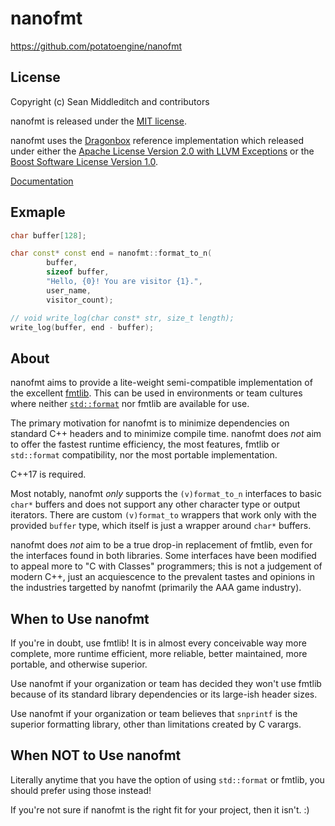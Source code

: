 nanofmt
=======

https://github.com/potatoengine/nanofmt

License
-------

Copyright (c) Sean Middleditch and contributors

nanofmt is released under the [MIT license][mitlic].

nanofmt uses the [Dragonbox][drgbox] reference implementation which released
under either the [Apache License Version 2.0 with LLVM Exceptions][apclic] or
the [Boost Software License Version 1.0][boolic].

[Documentation][apidoc]

[apidoc]: https://nanofmt.readthedocs.io/
[mitlic]: https://mit-license.org/
[drgbox]: https://github.com/jk-jeon/dragonbox/
[apclic]: https://raw.githubusercontent.com/jk-jeon/dragonbox/master/LICENSE-Apache2-LLVM
[boolic]: https://raw.githubusercontent.com/jk-jeon/dragonbox/master/LICENSE-Boost

Exmaple
-------

```c++
char buffer[128];

char const* const end = nanofmt::format_to_n(
        buffer,
        sizeof buffer,
        "Hello, {0}! You are visitor {1}.",
        user_name,
        visitor_count);

// void write_log(char const* str, size_t length);
write_log(buffer, end - buffer);
```

About
-----

nanofmt aims to provide a lite-weight semi-compatible implementation of the
excellent [fmtlib][fmtlib]. This can be used in environments or team cultures
where neither [`std::format`][stdfmt] nor fmtlib are available for use.

[fmtlib]: https://github.com/fmtlib/fmt
[stdfmt]: https://en.cppreference.com/w/cpp/utility/format/format

The primary motivation for nanofmt is to minimize dependencies on standard C++
headers and to minimize compile time. nanofmt does _not_ aim to offer the
fastest runtime efficiency, the most features, fmtlib or `std::format`
compatibility, nor the most portable implementation.

C++17 is required.

Most notably, nanofmt _only_ supports the `(v)format_to_n` interfaces to basic
`char*` buffers and does not support any other character type or output
iterators. There are custom `(v)format_to` wrappers that work only with the
provided `buffer` type, which itself is just a wrapper around `char*` buffers.

nanofmt does _not_ aim to be a true drop-in replacement of fmtlib, even for
the interfaces found in both libraries. Some interfaces have been modified
to appeal more to "C with Classes" programmers; this is not a judgement of
modern C++, just an acquiescence to the prevalent tastes and opinions in
the industries targetted by nanofmt (primarily the AAA game industry).

When to Use nanofmt
-------------------

If you're in doubt, use fmtlib! It is in almost every conceivable way more
complete, more runtime efficient, more reliable, better maintained, more
portable, and otherwise superior.

Use nanofmt if your organization or team has decided they won't use fmtlib
because of its standard library dependencies or its large-ish header sizes.

Use nanofmt if your organization or team believes that `snprintf` is the
superior formatting library, other than limitations created by C varargs.

When NOT to Use nanofmt
-----------------------

Literally anytime that you have the option of using `std::format` or fmtlib,
you should prefer using those instead!

If you're not sure if nanofmt is the right fit for your project, then
it isn't. :)
